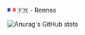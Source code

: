 <img src="flag_france.svg" alt="French flag" width="19" height="12"> 🇫🇷 - Rennes

![Anurag's GitHub stats](https://github-readme-stats.vercel.app/api?username=LeoOrgeval&show_icons=true&theme=dracula)
